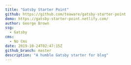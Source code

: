 ```yaml
---
title: "Gatsby Starter Point"
github: https://github.com/teaware/gatsby-starter-point
demo: https://gatsby-starter-point.netlify.com/
author: George Brown
ssg:
  - Gatsby
cms:
  - No Cms
date: 2019-10-24T02:47:15Z
github_branch: master
description: "A humble Gatsby starter for blog"
---
```

